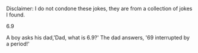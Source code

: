 Disclaimer: I do not condone these jokes, they are from a collection of jokes I found.

6.9

A boy asks his dad,'Dad, what is 6.9?'
The dad answers, '69 interrupted by a period!'

